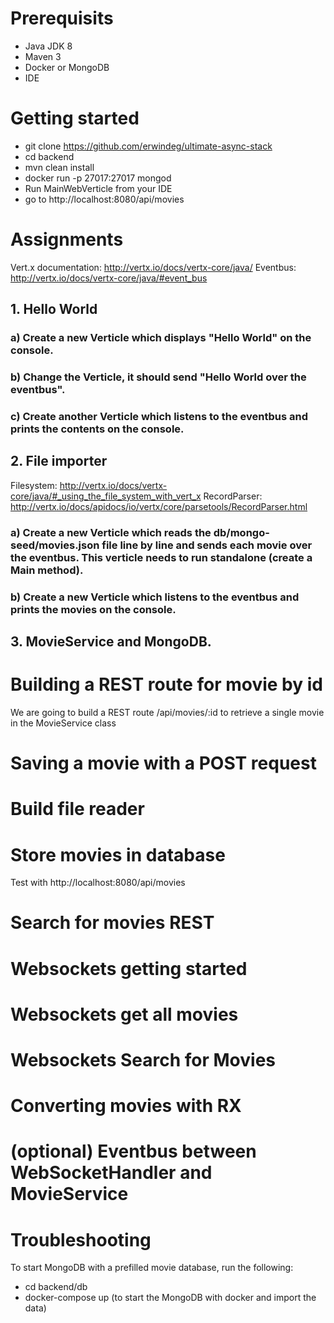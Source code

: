 # Prerequisits
* Java JDK 8
* Maven 3
* Docker or MongoDB
* IDE

# Getting started
* git clone https://github.com/erwindeg/ultimate-async-stack
* cd backend
* mvn clean install
* docker run -p 27017:27017 mongod
* Run MainWebVerticle from your IDE
* go to http://localhost:8080/api/movies

# Assignments
Vert.x documentation: http://vertx.io/docs/vertx-core/java/
Eventbus: http://vertx.io/docs/vertx-core/java/#event_bus
## 1. Hello World
### a) Create a new Verticle which displays "Hello World" on the console.
### b) Change the Verticle, it should send "Hello World over the eventbus".
### c) Create another Verticle which listens to the eventbus and prints the contents on the console.


## 2. File importer
Filesystem: http://vertx.io/docs/vertx-core/java/#_using_the_file_system_with_vert_x
RecordParser: http://vertx.io/docs/apidocs/io/vertx/core/parsetools/RecordParser.html
### a) Create a new Verticle which reads the db/mongo-seed/movies.json file line by line and sends each movie over the eventbus. This verticle needs to run standalone (create a Main method).
### b) Create a new Verticle which listens to the eventbus and prints the movies on the console.

## 3. MovieService and MongoDB.


# Building a REST route for movie by id
We are going to build a REST route /api/movies/:id to retrieve a single movie in the MovieService class

# Saving a movie with a POST request

# Build file reader
# Store movies in database
Test with http://localhost:8080/api/movies

# Search for movies REST

# Websockets getting started

# Websockets get all movies

# Websockets Search for Movies

# Converting movies with RX

# (optional) Eventbus between WebSocketHandler and MovieService


# Troubleshooting

To start MongoDB with a prefilled movie database, run the following:
* cd backend/db
* docker-compose up (to start the MongoDB with docker and import the data)
